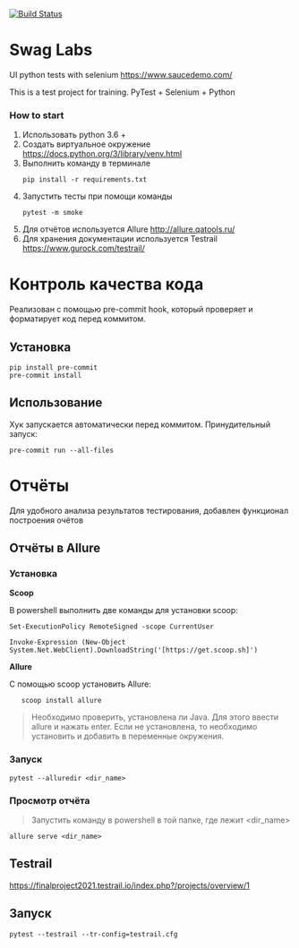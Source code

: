 [![Build Status](https://travis-ci.com/asevgrafov/final_project.svg?branch=main)](https://travis-ci.com/asevgrafov/final_project)

# Swag Labs

UI python tests with selenium https://www.saucedemo.com/

This is a test project for training. PyTest + Selenium + Python


### How to start
1. Использовать python 3.6 +
2. Создать виртуальное окружение https://docs.python.org/3/library/venv.html
3. Выполнить команду в терминале
    ```buildoutcfg
    pip install -r requirements.txt
    ```
4. Запустить тесты при помощи команды
    ```buildoutcfg
    pytest -m smoke
      ```
5. Для отчётов используется Allure http://allure.qatools.ru/
6. Для хранения документации используется Testrail https://www.gurock.com/testrail/



# Контроль качества кода

Реализован с помощью pre-commit hook, который проверяет и форматирует код перед коммитом.

## Установка

    pip install pre-commit
    pre-commit install

## Использование

Хук запускается автоматически перед коммитом. Принудительный запуск:

    pre-commit run --all-files


# Отчёты

Для удобного анализа результатов тестирования, добавлен функционал построения очётов

## Отчёты в Allure

### Установка

**Scoop**

В powershell выполнить две команды для установки scoop:

    Set-ExecutionPolicy RemoteSigned -scope CurrentUser

    Invoke-Expression (New-Object System.Net.WebClient).DownloadString('[https://get.scoop.sh]')

**Allure**

C помощью scoop установить Allure:

       scoop install allure

>Необходимо проверить, установлена ли Java. Для этого ввести allure и нажать enter. Если не установлена, то необходимо установить и добавить в переменные окружения.

### Запуск

    pytest --alluredir <dir_name>

### Просмотр отчёта

> Запустить команду в powershell в той папке, где лежит <dir_name>

    allure serve <dir_name>

## Testrail


https://finalproject2021.testrail.io/index.php?/projects/overview/1

## Запуск

    pytest --testrail --tr-config=testrail.cfg
